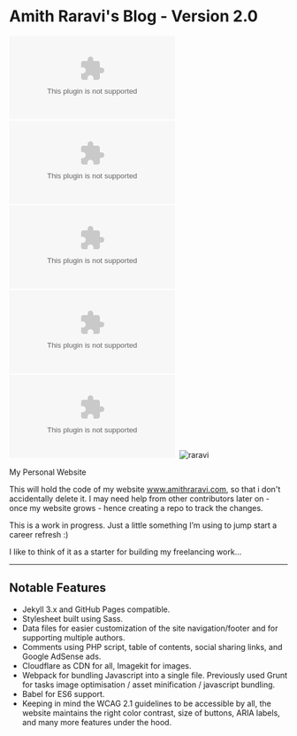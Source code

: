 # Amith Raravi's Blog - Version 2.0

![raravi](https://img.shields.io/github/license/raravi/amithraravi2.com)&nbsp;&nbsp;![raravi](https://img.shields.io/github/package-json/v/raravi/amithraravi2.com)&nbsp;&nbsp;![raravi](https://img.shields.io/circleci/build/github/raravi/amithraravi2.com)&nbsp;&nbsp;![raravi](https://img.shields.io/depfu/raravi/amithraravi2.com)&nbsp;&nbsp;![raravi](https://img.shields.io/github/last-commit/raravi/amithraravi2.com)&nbsp;&nbsp;![raravi](https://img.shields.io/website?url=https%3A%2F%2Fwww.amithraravi.com)

My Personal Website

This will hold the code of my website www.amithraravi.com, so that i don't accidentally delete it. I may need help from other contributors later on - once my website grows - hence creating a repo to track the changes.

This is a work in progress. Just a little something I’m using to jump start a career refresh :)

I like to think of it as a starter for building my freelancing work…

---

## Notable Features

* Jekyll 3.x and GitHub Pages compatible.
* Stylesheet built using Sass.
* Data files for easier customization of the site navigation/footer and for supporting multiple authors.
* Comments using PHP script, table of contents, social sharing links, and Google AdSense ads.
* Cloudflare as CDN for all, Imagekit for images.
* Webpack for bundling Javascript into a single file. Previously used Grunt for tasks image optimisation / asset minification / javascript bundling.
* Babel for ES6 support.
* Keeping in mind the WCAG 2.1 guidelines to be accessible by all, the website maintains the right color contrast, size of buttons, ARIA labels, and many more features under the hood.
